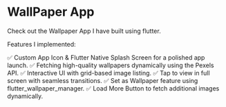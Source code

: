 # WallPaper App 

Check out the Wallpaper App I have built using flutter.

Features I implemented:

✅ Custom App Icon & Flutter Native Splash Screen for a polished app launch.
✅ Fetching high-quality wallpapers dynamically using the Pexels API.
✅ Interactive UI with grid-based image listing.
✅ Tap to view in full screen with seamless transitions.
✅ Set as Wallpaper feature using flutter_wallpaper_manager.
✅ Load More Button to fetch additional images dynamically.
